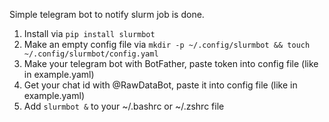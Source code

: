 Simple telegram bot to notify slurm job is done.

1. Install via `pip install slurmbot`
2. Make an empty config file via `mkdir -p ~/.config/slurmbot && touch ~/.config/slurmbot/config.yaml`
3. Make your telegram bot with BotFather, paste token into config file (like in example.yaml)
4. Get your chat id with @RawDataBot, paste it into config file (like in example.yaml)
5. Add `slurmbot &` to your ~/.bashrc or ~/.zshrc file
